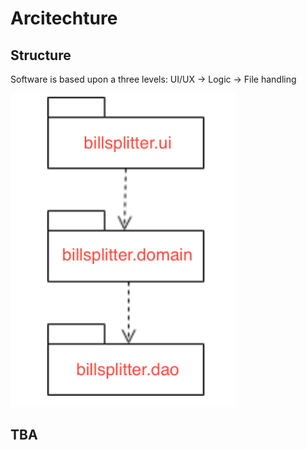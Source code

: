 # Arcitechture

## Structure

Software is based upon a three levels: UI/UX -> Logic -> File handling


<img src=resources/structure.png width="360">

## TBA
